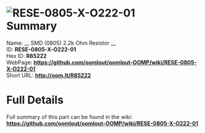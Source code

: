 
![RESE-0805-X-O222-01](https://github.com/oomlout/oomlout-OOMP/blob/master/parts/RESE-0805-X-O222-01/RESE-0805-X-O222-01_420.jpg)   
Summary
=================
  
Name: __ SMD (0805) 2.2k Ohm Resistor __    
ID: __RESE-0805-X-O222-01__   
Hex ID: __R85222__   
WebPage: __https://github.com/oomlout/oomlout-OOMP/wiki/RESE-0805-X-O222-01__   
Short URL: __http://oom.lt/R85222__   

Full Details
==========================
Full summary of this part can be found in the wiki:   
__https://github.com/oomlout/oomlout-OOMP/wiki/RESE-0805-X-O222-01__    

